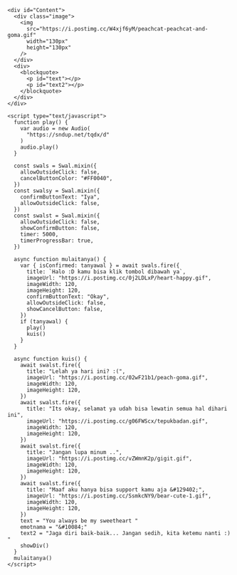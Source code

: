 <html>
  <meta charset="UTF-8" /><meta
    content="width=device-width, initial-scale=1, user-scalable=1, minimum-scale=1, maximum-scale=5"
    name="viewport"
  /><meta content="IE=edge" http-equiv="X-UA-Compatible" />
  <link rel="preconnect" href="https://fonts.googleapis.com" /><link
    rel="preconnect"
    href="https://fonts.gstatic.com"
    crossorigin
  /><link
    href="https://fonts.googleapis.com/css2?family=Quicksand&display=swap"
    rel="stylesheet"
  />
  <script src="https://cdn.jsdelivr.net/npm/sweetalert2@11.0.19/dist/sweetalert2.all.min.js"></script>
  <link
    href="https://hanyauntukmu.likeadream.repl.co/style.css"
    rel="stylesheet"
    type="text/css"
  />
  <script src="https://hanyauntukmu.likeadream.repl.co/script.js"></script>
  <head> 
    <title> Hi </title>
  </head>
  <style>
    body {
      background-image: url(https://i.postimg.cc/NMLZ6Zk5/IMG-20220207-131156-010.jpg);
      background-repeat: no-repeat;
      background-size: cover;
      background-position-y: bottom;
    }
    body::before {
      content: "" !important;
      color: transparent !important;
    }
  </style>
  <body>
    <div id="bodyblur">
      <!-- <img
        src="https://i.postimg.cc/NMLZ6Zk5/IMG-20220207-131156-010.jpg"
        width="100%"
        height="100%"
      /> -->
    </div>

    <div id="Content">
      <div class="image">
        <img
          src="https://i.postimg.cc/W4xjf6yM/peachcat-peachcat-and-goma.gif"
          width="130px"
          height="130px"
        />
      </div>
      <div>
        <blockquote>
          <p id="text"></p>
          <p id="text2"></p>
        </blockquote>
      </div>
    </div>

    <script type="text/javascript">
      function play() {
        var audio = new Audio(
          "https://sndup.net/tqdx/d"
        )
        audio.play()
      }

      const swals = Swal.mixin({
        allowOutsideClick: false,
        cancelButtonColor: "#FF0040",
      })
      const swalsy = Swal.mixin({
        confirmButtonText: "Iya",
        allowOutsideClick: false,
      })
      const swalst = Swal.mixin({
        allowOutsideClick: false,
        showConfirmButton: false,
        timer: 5000,
        timerProgressBar: true,
      })

      async function mulaitanya() {
        var { isConfirmed: tanyawal } = await swals.fire({
          title: `Halo :D kamu bisa klik tombol dibawah ya`,
          imageUrl: "https://i.postimg.cc/0j2LDLxP/heart-happy.gif",
          imageWidth: 120,
          imageHeight: 120,
          confirmButtonText: "Okay",
          allowOutsideClick: false,
          showCancelButton: false,
        })
        if (tanyawal) {
          play()
          kuis()
        }
      }

      async function kuis() {
        await swalst.fire({
          title: "Lelah ya hari ini? :(",
          imageUrl: "https://i.postimg.cc/02wF21b1/peach-goma.gif",
          imageWidth: 120,
          imageHeight: 120,
        })
        await swalst.fire({
          title: "Its okay, selamat ya udah bisa lewatin semua hal dihari ini",
          imageUrl: "https://i.postimg.cc/g06FWScx/tepukbadan.gif",
          imageWidth: 120,
          imageHeight: 120,
        })
        await swalst.fire({
          title: "Jangan lupa minum ..",
          imageUrl: "https://i.postimg.cc/vZWmnK2p/gigit.gif",
          imageWidth: 120,
          imageHeight: 120,
        })
        await swalst.fire({
          title: "Maaf aku hanya bisa support kamu aja &#129402;",
          imageUrl: "https://i.postimg.cc/SsmkcNY9/bear-cute-1.gif",
          imageWidth: 120,
          imageHeight: 120,
        })
        text = "You always be my sweetheart "
        emotnama = "&#10084;"
        text2 = "Jaga diri baik-baik... Jangan sedih, kita ketemu nanti :) "
        showDiv()
      }
      mulaitanya()
    </script>
  </body>
</html>

